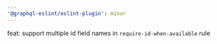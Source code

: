 ```yaml
---
'@graphql-eslint/eslint-plugin': minor
---
```


feat: support multiple id field names in `require-id-when-available` rule
